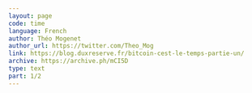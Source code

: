 ```yaml
---
layout: page
code: time
language: French
author: Théo Mogenet
author_url: https://twitter.com/Theo_Mog
link: https://blog.duxreserve.fr/bitcoin-cest-le-temps-partie-un/
archive: https://archive.ph/mCI5D
type: text
part: 1/2
---
```

